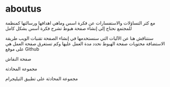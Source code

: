 # aboutus
مع كثر التساؤلات والاستفسارات عن فكرة اسس وماهي اهدافها ورسالتها كمنظمة للمجتمع 
نحتاج إلى إنشاء صفحة هبوط تشرح فكرة أسس بشكل كامل

سنتناقش هنا عن الآليات التي سنستخدمها في إنشاء الصفحة
تقنيات الويب
طريقة الاستضافة
محتويات صفحة الهبوط
نحدد مدة العمل عليها وكم تستغرق صفحة العمل هي على موقع Github


    
صفحة النقاش 
     

      
مجموعة المحادثة
     

      
مجموعة المحادثة على تطبيق التيليجرام
        

     
